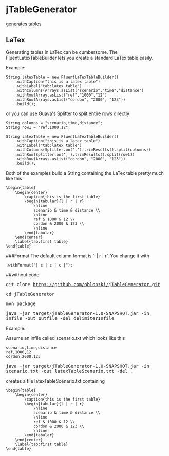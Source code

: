 # jTableGenerator
generates tables

## LaTex

Generating tables in LaTex can be cumbersome. The
FluentLatexTableBuilder lets you create a standard LaTex table easily.

Example:

<pre><code>String latexTable = new FluentLaTexTableBuilder()
	.withCaption("this is a latex table")
	.withLabel("tab:latex table")
    .withColumns(Arrays.asList("scenario","time","distance")
    .withRow(Array.asList("ref","1000","12")
    .withRow(Arrays.asList("cordon", "2000", "123"))
    .build();
</code></pre>

or you can use Guava's Splitter to split entire rows directly

<pre><code>String columns = "scenario,time,distance";
String row1 = "ref,1000,12";

String latexTable = new FluentLaTexTableBuilder()
	.withCaption("this is a latex table")
	.withLabel("tab:latex table")
    .withColumns(Splitter.on(',').trimResults().split(columns))
    .withRow(Splitter.on(',').trimResults().split(row1))
    .withRow(Arrays.asList("cordon", "2000", "123"))
    .build();
</code></pre>

Both of the examples build a String containing the LaTex table pretty much like this

<pre><code>\begin{table}
	\begin{center}
		\caption{this is the first table}
		\begin{tabular}{l | r | r}
			\hline
			scenario & time & distance \\
			\hline
			ref & 1000 & 12 \\
			cordon & 2000 & 123 \\
			\hline
		\end{tabular}
	\end{center}
	\label{tab:first table}
\end{table}
</code></pre>

###Format
The default column format is 'l | r | r'. You change it with

<code>.withFormat("| c | c | c |");</code>

##without code

<kbd>git clone https://github.com/oblonski/jTableGenerator.git</kbd>

<kbd>cd jTableGenerator</kbd>

<kbd>mvn package</kbd>

<kbd>java -jar target/jTableGenerator-1.0-SNAPSHOT.jar -in infile -out outfile -del delimiterInfile</kbd>

Example:

Assume an infile called scenario.txt which looks like this
<pre><code>scenario,time,distance
ref,1000,12
cordon,2000,123
</code></pre>

<kbd>java -jar target/jTableGenerator-1.0-SNAPSHOT.jar -in scenario.txt -out latexTableScenario.txt -del ,</kbd>

creates a file latexTableScenario.txt containing

<pre><code>\begin{table}
	\begin{center}
		\caption{this is the first table}
		\begin{tabular}{l | r | r}
			\hline
			scenario & time & distance \\
			\hline
			ref & 1000 & 12 \\
			cordon & 2000 & 123 \\
			\hline
		\end{tabular}
	\end{center}
	\label{tab:first table}
\end{table}
</code></pre>


 

